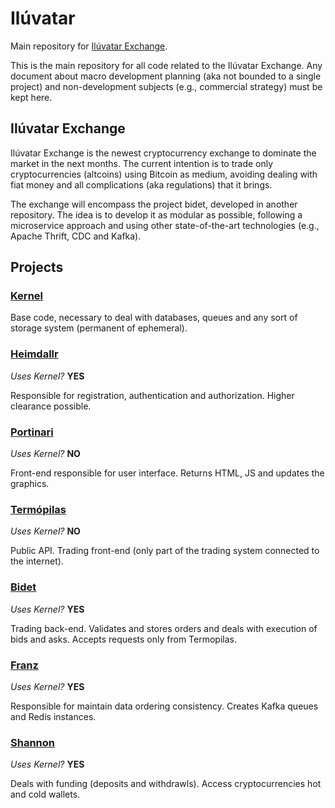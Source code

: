 # Ilúvatar

Main repository for [Ilúvatar Exchange](https://www.iluvatar.exchange).

This is the main repository for all code related to the Ilúvatar Exchange. Any document about macro development planning (aka not bounded to a single project) and non-development subjects (e.g., commercial strategy) must be kept here.

## Ilúvatar Exchange

Ilúvatar Exchange is the newest cryptocurrency exchange to dominate the market in the next months. The current intention is to trade only cryptocurrencies (altcoins) using Bitcoin as medium, avoiding dealing with fiat money and all complications (aka regulations) that it brings.

The exchange will encompass the project bidet, developed in another repository. The idea is to develop it as modular as possible, following a microservice approach and using other state-of-the-art technologies (e.g., Apache Thrift, CDC and Kafka).

## Projects

### [Kernel](https://github.com/embatbr/kernel)

Base code, necessary to deal with databases, queues and any sort of storage system (permanent of ephemeral).

### [Heimdallr](https://github.com/embatbr/heimdallr)

*Uses Kernel?* **YES**

Responsible for registration, authentication and authorization. Higher clearance possible.

### [Portinari](https://github.com/embatbr/portinari)

*Uses Kernel?* **NO**

Front-end responsible for user interface. Returns HTML, JS and updates the graphics.

### [Termópilas](https://github.com/embatbr/termopilas)

*Uses Kernel?* **NO**

Public API. Trading front-end (only part of the trading system connected to the internet).

### [Bidet](https://github.com/embatbr/bidet)

*Uses Kernel?* **YES**

Trading back-end. Validates and stores orders and deals with execution of bids and asks. Accepts requests only from Termopilas.

### [Franz](https://github.com/embatbr/franz)

*Uses Kernel?* **YES**

Responsible for maintain data ordering consistency. Creates Kafka queues and Redis instances.

### [Shannon](https://github.com/embatbr/shannon)

*Uses Kernel?* **YES**

Deals with funding (deposits and withdrawls). Access cryptocurrencies hot and cold wallets.
